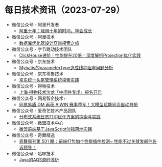 # 每日技术资讯（2023-07-29）

- 微信公众号 - 阿里开发者
  - [阿里十年：我用十年的时间，学会成长](https://mp.weixin.qq.com/s?__biz=MzIzOTU0NTQ0MA==&mid=2247534117&idx=1&sn=3cdcff86c25e06cf0e326ae37f4682b5)
- 微信公众号 - 阿里技术
  - [数据库优化器设计穿越探索之旅](https://mp.weixin.qq.com/s?__biz=Mzg4NTczNzg2OA==&mid=2247494669&idx=1&sn=a59889735d0d76b1d528cbcfd9a8fcb8)
- 微信公众号 - 字节跳动技术团队
  - [ClickHouse进阶｜性能提升20倍！深度解析Projection优化实践](https://mp.weixin.qq.com/s?__biz=MzI1MzYzMjE0MQ==&mid=2247503469&idx=1&sn=b7e301e939f2d300ddb4593f28d4270f)
- 微信公众号 - 京东技术
  - [Mybatis的parameterType造成线程阻塞问题分析](https://mp.weixin.qq.com/s?__biz=MzU1MzE2NzIzMg==&mid=2247492446&idx=1&sn=831753bbf8f2d1e4590ebcb297cb8236)
- 微信公众号 - 京东零售技术
  - [京东统一头尾管理系统探索实践](https://mp.weixin.qq.com/s?__biz=MzUyMDAxMjQ3Ng==&mid=2247501983&idx=1&sn=23950a394c5d1f39ee9fc3f8a8a5c183)
- 微信公众号 - 得物技术
  - [上海·得物技术沙龙「中间件专场」报名开启](https://mp.weixin.qq.com/s?__biz=MzkxNTE3ODU0NA==&mid=2247494510&idx=1&sn=8f67477d1c6c2ca65400f5b8279cff23)
- 微信公众号 - 网易智企技术+
  - [网易易盾 DM 再获 AIWIN 赛事季军！大模型赋能网页自动导航](https://mp.weixin.qq.com/s?__biz=MzI1NTMwNDg3MQ==&mid=2247494016&idx=1&sn=27fcdc1700ed63254752c727c9d9c9c8)
- 微信公众号 - 爱奇艺技术产品团队
  - [分布式系统日志打印优化方案的探索与实践](https://mp.weixin.qq.com/s?__biz=MzI0MjczMjM2NA==&mid=2247497530&idx=1&sn=5ab7bb7a2d1ef38b8f99f2a4717aa8a3)
- 微信公众号 - 微盟技术中心
  - [微盟前端基于JavaScript沙箱落地实践](https://mp.weixin.qq.com/s?__biz=MzU0NzE3MTMwNA==&mid=2247486183&idx=1&sn=eedf241ad9aefdbe1ebdc8d902a3a602)
- 微信公众号 - 奇舞精选
  - [奇舞周刊第 501 期：前端打包加个性能插件检测~ 性能不过关就发邮件告诉领导！](https://mp.weixin.qq.com/s?__biz=Mzg4MTYwMzY1Mw==&mid=2247508419&idx=1&sn=35c5d67b3c1fabf9489056228a4db867)
- 微信公众号 - 哈啰技术
  - [Java的AQS源码浅析](https://mp.weixin.qq.com/s?__biz=MzI3OTE3ODk4MQ==&mid=2247487165&idx=1&sn=9c8f4667c4177d1d3f20bc5361aaf42d)
